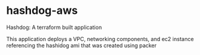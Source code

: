 # hashdog-aws
Hashdog: A terraform built application

This application deploys a VPC, networking components, and ec2 instance referencing the hashidog ami that was created using packer